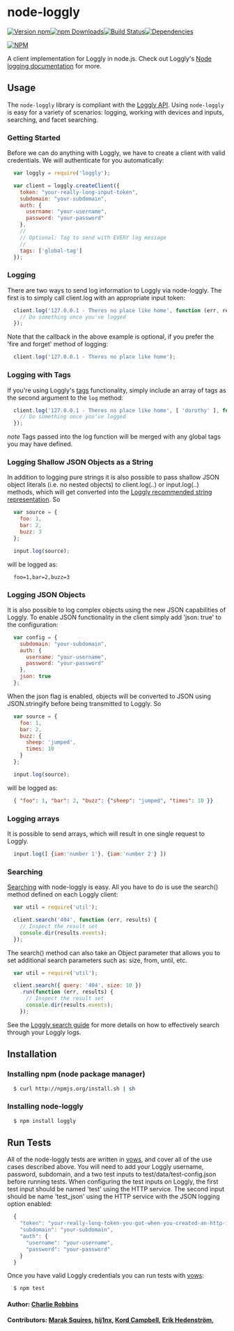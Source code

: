 # node-loggly

[![Version npm](https://img.shields.io/npm/v/loggly.svg?style=flat-square)](https://www.npmjs.com/package/loggly)[![npm Downloads](https://img.shields.io/npm/dm/loggly.svg?style=flat-square)](https://www.npmjs.com/package/loggly)[![Build Status](https://img.shields.io/travis/winstonjs/node-loggly/master.svg?style=flat-square)](https://travis-ci.org/winstonjs/node-loggly)[![Dependencies](https://img.shields.io/david/winstonjs/node-loggly.svg?style=flat-square)](https://david-dm.org/winstonjs/node-loggly)

[![NPM](https://nodei.co/npm/loggly.png?downloads=true&downloadRank=true)](https://nodei.co/npm/loggly/)

A client implementation for Loggly in node.js. Check out Loggly's [Node logging documentation](https://www.loggly.com/docs/nodejs-logs/) for more.

## Usage

The `node-loggly` library is compliant with the [Loggly API][api]. Using `node-loggly` is easy for a variety of scenarios: logging, working with devices and inputs, searching, and facet searching.

### Getting Started
Before we can do anything with Loggly, we have to create a client with valid credentials. We will authenticate for you automatically:

``` js
  var loggly = require('loggly');

  var client = loggly.createClient({
    token: "your-really-long-input-token",
    subdomain: "your-subdomain",
    auth: {
      username: "your-username",
      password: "your-password"
    },
    //
    // Optional: Tag to send with EVERY log message
    //
    tags: ['global-tag']
  });
```

### Logging
There are two ways to send log information to Loggly via node-loggly. The first is to simply call client.log with an appropriate input token:

``` js
  client.log('127.0.0.1 - Theres no place like home', function (err, result) {
    // Do something once you've logged
  });
```

Note that the callback in the above example is optional, if you prefer the 'fire and forget' method of logging:

``` js
  client.log('127.0.0.1 - Theres no place like home');
```

### Logging with Tags

If you're using Loggly's [tags](https://www.loggly.com/docs/tags/) functionality, simply include an array of tags as the second argument to the `log` method:

``` js
  client.log('127.0.0.1 - Theres no place like home', [ 'dorothy' ], function (err, result) {
    // Do something once you've logged
  });
```

*note* Tags passed into the log function will be merged with any global tags you may have defined.


### Logging Shallow JSON Objects as a String
In addition to logging pure strings it is also possible to pass shallow JSON object literals (i.e. no nested objects) to client.log(..) or input.log(..) methods, which will get converted into the [Loggly recommended string representation][sending-data]. So

``` js
  var source = {
    foo: 1,
    bar: 2,
    buzz: 3
  };

  input.log(source);
```

will be logged as:

```
  foo=1,bar=2,buzz=3
```

### Logging JSON Objects
It is also possible to log complex objects using the new JSON capabilities of Loggly. To enable JSON functionality in the client simply add 'json: true' to the configuration:

``` js
  var config = {
    subdomain: "your-subdomain",
    auth: {
      username: "your-username",
      password: "your-password"
    },
    json: true
  };
```

When the json flag is enabled, objects will be converted to JSON using JSON.stringify before being transmitted to Loggly. So

``` js
  var source = {
    foo: 1,
    bar: 2,
    buzz: {
      sheep: 'jumped',
      times: 10
    }
  };

  input.log(source);
```

will be logged as:

``` json
  { "foo": 1, "bar": 2, "buzz": {"sheep": "jumped", "times": 10 }}
```

### Logging arrays
It is possible to send arrays, which will result in one single request to Loggly.

``` js
  input.log([ {iam:'number 1'}, {iam:'number 2'} ])
```

### Searching
[Searching][search-api] with node-loggly is easy. All you have to do is use the search() method defined on each Loggly client:

``` js
  var util = require('util');

  client.search('404', function (err, results) {
    // Inspect the result set
    console.dir(results.events);
  });
```

The search() method can also take an Object parameter that allows you to set additional search parameters such as: size, from, until, etc.

``` js
  var util = require('util');

  client.search({ query: '404', size: 10 })
    .run(function (err, results) {
      // Inspect the result set
      console.dir(results.events);
    });
```

See the [Loggly search guide][search] for more details on how to effectively search through your Loggly logs.

## Installation

### Installing npm (node package manager)
``` bash
  $ curl http://npmjs.org/install.sh | sh
```

### Installing node-loggly
``` bash
  $ npm install loggly
```

## Run Tests
All of the node-loggly tests are written in [vows][vows], and cover all of the use cases described above. You will need to add your Loggly username, password, subdomain, and a two test inputs to test/data/test-config.json before running tests. When configuring the test inputs on Loggly, the first test input should be named 'test' using the HTTP service. The second input should be name 'test_json' using the HTTP service with the JSON logging option enabled:

``` js
  {
    "token": "your-really-long-token-you-got-when-you-created-an-http-input",
    "subdomain": "your-subdomain",
    "auth": {
      "username": "your-username",
      "password": "your-password"
    }
  }
```

Once you have valid Loggly credentials you can run tests with [vows][vows]:

``` bash
  $ npm test
```

#### Author: [Charlie Robbins](http://www.github.com/indexzero)
#### Contributors: [Marak Squires](http://github.com/marak), [hij1nx](http://github.com/hij1nx), [Kord Campbell](http://loggly.com), [Erik Hedenström](http://github.com/ehedenst),

[api]: http://www.loggly.com/docs/api-overview/
[sending-data]: http://www.loggly.com/docs/api-sending-data/
[search-api]: http://www.loggly.com/docs/api-retrieving-data/
[search]: http://www.loggly.com/docs/search-overview/
[vows]: http://vowsjs.org
